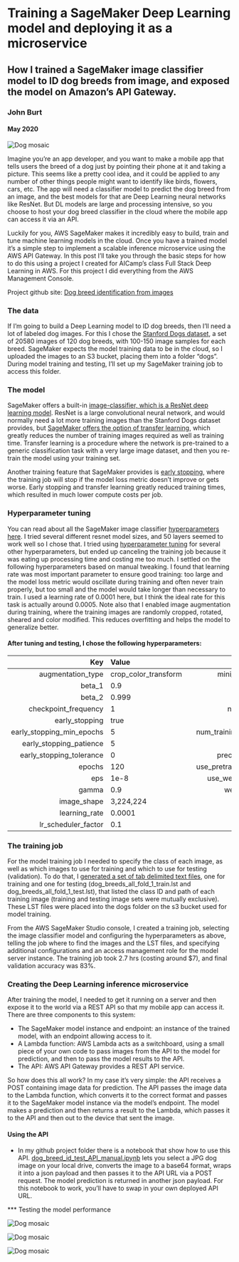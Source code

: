 # Training a SageMaker Deep Learning model and deploying it as a microservice

## How I trained a SageMaker image classifier model to ID dog breeds from image, and exposed the model on Amazon’s API Gateway.

### John Burt
#### May 2020

![Dog mosaic](images/projects/dog_mosaic.png)

Imagine you’re an app developer, and you want to make a mobile app that tells users the breed of a dog just by pointing their phone at it and taking a picture. This seems like a pretty cool idea, and it could be applied to any number of other things people might want to identify like birds, flowers, cars, etc. The app will need a classifier model to predict the dog breed from an image, and the best models for that are Deep Learning neural networks like ResNet. But DL models are large and processing intensive, so you choose to host your dog breed classifier in the cloud where the mobile app can access it via an API. 


Luckily for you, AWS SageMaker makes it incredibly easy to build, train and tune machine learning models in the cloud. Once you have a trained model it’s a simple step to implement a scalable inference microservice using the AWS API Gateway. In this post I’ll take you through the basic steps for how to do this using a project I created for AICamp’s class Full Stack Deep Learning in AWS. For this project I did everything from the AWS Management Console. 

Project github site: [Dog breed identification from images](https://github.com/johnmburt/projects/tree/master/AWS/sagemaker_dog_breed_id)

### The data

If I’m going to build a Deep Learning model to ID dog breeds, then I’ll need a lot of labeled dog images. For this I chose the [Stanford Dogs dataset](http://vision.stanford.edu/aditya86/ImageNetDogs/), a set of 20580 images of 120 dog breeds, with 100-150 image samples for each breed. SageMaker expects the model training data to be in the cloud, so I uploaded the images to an S3 bucket, placing them into a folder “dogs”. During model training and testing, I’ll set up my SageMaker training job to access this folder.


### The model

SageMaker offers a built-in [image-classifier, which is a ResNet deep learning model](https://docs.aws.amazon.com/sagemaker/latest/dg/image-classification.html). ResNet is a large convolutional neural network, and would normally need a lot more training images than the Stanford Dogs dataset provides, but [SageMaker offers the option of transfer learning](https://docs.aws.amazon.com/sagemaker/latest/dg/IC-HowItWorks.html), which greatly reduces the number of training images required as well as training time. Transfer learning is a procedure where the network is pre-trained to a generic classification task with a very large image dataset, and then you re-train the model using your training set. 


Another training feature that SageMaker provides is [early stopping](https://docs.aws.amazon.com/sagemaker/latest/dg/automatic-model-tuning-early-stopping.html), where the training job will stop if the model loss metric doesn’t improve or gets worse. Early stopping and transfer learning greatly reduced training times, which resulted in much lower compute costs per job.

### Hyperparameter tuning

You can read about all the SageMaker image classifier [hyperparameters here](https://docs.aws.amazon.com/sagemaker/latest/dg/IC-Hyperparameter.html). I tried several different resnet model sizes, and 50 layers seemed to work well so I chose that. I tried using [hyperparameter tuning](https://docs.aws.amazon.com/sagemaker/latest/dg/automatic-model-tuning.html) for several other hyperparameters, but ended up canceling the training job because it was eating up processing time and costing me too much. I settled on the following hyperparameters based on manual tweaking. I found that learning rate was most important parameter to ensure good training: too large and the model loss metric would oscillate during training and often never train properly, but too small and the model would take longer than necessary to train. I used a learning rate of 0.0001 here, but I think the ideal rate for this task is actually around 0.0005. Note also that I enabled image augmentation during training, where the training images are randomly cropped, rotated, sheared and color modified. This reduces overfitting and helps the model to generalize better.

#### After tuning and testing, I chose the following hyperparameters:

|Key|Value| |Key|Value|
|-:|:-|--|-:|:-|
|augmentation_type|crop_color_transform| |mini_batch_size|32|
|beta_1|0.9| |momentum|0.9|
|beta_2|0.999|  |multi_label|0|
|checkpoint_frequency|1| |num_classes|120|
|early_stopping|true| |num_layers|50|
|early_stopping_min_epochs|5| |num_training_samples|16464|
|early_stopping_patience|5| |optimizer|sgd|
|early_stopping_tolerance|0| |precision_dtype|float32|
|epochs|120| |use_pretrained_model|1|
|eps|1e-8| |use_weighted_loss|0|
|gamma|0.9| |weight_decay|0.0001|
|image_shape|3,224,224| | | |
|learning_rate|0.0001| | | |
|lr_scheduler_factor|0.1| | | |


### The training job

For the model training job I needed to specify the class of each image, as well as which images to use for training and which to use for testing (validation). To do that, I [generated a set of tab delimited text files](https://github.com/johnmburt/projects/blob/master/AWS/sagemaker_dog_breed_id/dog_breed_classifier_gen_LST.ipynb), one for training and one for testing (dog_breeds_all_fold_1_train.lst and dog_breeds_all_fold_1_test.lst), that listed the class ID and path of each training image (training and testing image sets were mutually exclusive). These LST files were placed into the dogs folder on the s3 bucket used for model training. 


From the AWS SageMaker Studio console, I created a training job, selecting the image classifier model and configuring the hyperparameters as above, telling the job where to find the images and the LST files, and specifying additional configurations and an access management role for the model server instance. The training job took 2.7 hrs (costing around $7), and final validation accuracy was 83%.

### Creating the Deep Learning inference microservice

After training the model, I needed to get it running on a server and then expose it to the world via a REST API so that my mobile app can access it. There are three components to this system: 

- The SageMaker model instance and endpoint: an instance of the trained model, with an endpoint allowing access to it.
- A Lambda function: AWS Lambda acts as a switchboard, using a small piece of your own code to pass images from the API to the model for prediction, and then to pass the model results to the API.
- The API: AWS API Gateway provides a REST API service.

So how does this all work? In my case it’s very simple: the API receives a POST containing image data for prediction. The API passes the image data to the Lambda function, which converts it to the correct format and passes it to the SageMaker model instance via the model’s endpoint. The model makes a prediction and then returns a result to the Lambda, which passes it to the API and then out to the device that sent the image.

#### Using the API

- In my github project folder there is a notebook that show how to use this API. [dog_breed_id_test_API_manual.ipynb](https://github.com/johnmburt/projects/blob/master/AWS/sagemaker_dog_breed_id/dog_breed_id_test_API_manual.ipynb) lets you select a JPG dog image on your local drive, converts the image to a base64 format, wraps it into a json payload and then passes it to the API URL via a POST request. The model prediction is returned in another json payload. For this notebook to work, you’ll have to swap in your own deployed API URL.



*** Testing the model performance

![Dog mosaic](images/projects/dog_id_validation_recall_per_breed.png)


![Dog mosaic](images/projects/dog_id_validation_confusions.png)

![Dog mosaic](images/projects/dog_id_validation_confusions_examples.png)




